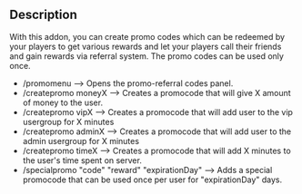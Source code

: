 ## Description
With this addon, you can create promo codes which can be redeemed by your players to get various rewards and let your players call their friends and gain rewards via referral system. The promo codes can be used only once.

* /promomenu --> Opens the promo-referral codes panel.
* /createpromo moneyX --> Creates a promocode that will give X amount of money to the user.
* /createpromo vipX --> Creates a promocode that will add user to the vip usergroup for X minutes
* /createpromo adminX --> Creates a promocode that will add user to the admin usergroup for X minutes
* /createpromo timeX --> Creates a promocode that will add X minutes to the user's time spent on server.
* /specialpromo "code" "reward" "expirationDay" --> Adds a special promocode that can be used once per user for "expirationDay" days.


